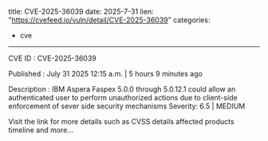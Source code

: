  
title: CVE-2025-36039
date: 2025-7-31
lien: "https://cvefeed.io/vuln/detail/CVE-2025-36039"
categories:
  - cve
---

CVE ID : CVE-2025-36039

Published :  July 31
2025
12:15 a.m. | 5 hours
9 minutes ago

Description : IBM Aspera Faspex 5.0.0 through 5.0.12.1 could allow an authenticated user to perform unauthorized actions due to client-side enforcement of sever side security mechanisms
Severity: 6.5 | MEDIUM

Visit the link for more details
such as CVSS details
affected products
timeline
and more...
